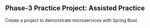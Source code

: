 
## Phase-3 Practice Project: Assisted Practice


Create a project to demonstrate microservices with Spring Boot.


